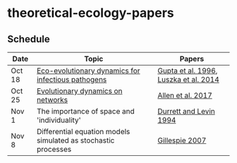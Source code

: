 # theoretical-ecology-papers

## Schedule

Date    |     Topic     |     Papers
--------|---------------|-------------
Oct 18  | [Eco-evolutionary dynamics for infectious pathogens](/commentary/gupta_and_luksza.md) | [Gupta et al. 1996](/pdfs/Gupta%20et%20al.%201996.pdf), [Luszka et al. 2014](/pdfs/Luksza%20et%20al.%202014.pdf)
Oct 25  | [Evolutionary dynamics on networks](/commentary/allen.md) | [Allen et al. 2017](/pdfs/Allen%20et%20al.%202017.pdf)
Nov 1   | The importance of space and 'individuality' | [Durrett and Levin 1994](/pdfs/Durrett%20and%20Levin%201994.pdf)
Nov 8   | Differential equation models simulated as stochastic processes | [Gillespie 2007](/pdfs/Gillespie%202007.pdf)

